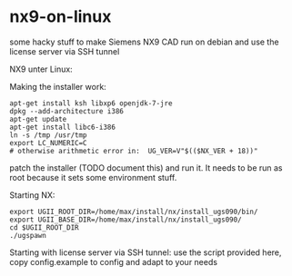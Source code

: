 # nx9-on-linux
some hacky stuff to make Siemens NX9 CAD run on debian and use the license server via SSH tunnel


NX9 unter Linux:




Making the installer work:
```
apt-get install ksh libxp6 openjdk-7-jre
dpkg --add-architecture i386
apt-get update
apt-get install libc6-i386
ln -s /tmp /usr/tmp
export LC_NUMERIC=C
# otherwise arithmetic error in:  UG_VER=V"$(($NX_VER + 18))" 
```

patch the installer (TODO document this) and run it. It needs to be run as root because it sets some environment stuff.




Starting NX:
```
export UGII_ROOT_DIR=/home/max/install/nx/install_ugs090/bin/
export UGII_BASE_DIR=/home/max/install/nx/install_ugs090/
cd $UGII_ROOT_DIR
./ugspawn
```


Starting with license server via SSH tunnel:
use the script provided here, copy config.example to config and adapt to your needs
